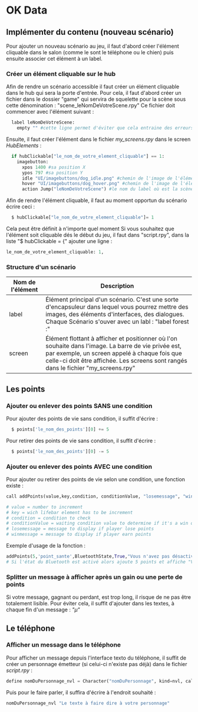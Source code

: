# OK Data

## Implémenter du contenu (nouveau scénario)
Pour ajouter un nouveau scénario au jeu, il faut d'abord créer l'élément cliquable dans le salon (comme le sont le téléphone ou le chien) puis ensuite associer cet élément à un label.

### Créer un élément cliquable sur le hub
Afin de rendre un scénario accessible il faut créer un élément cliquable dans le hub qui sera la porte d'entrée.
Pour cela, il faut d'abord créer un fichier dans le dossier "game" qui servira de squelette pour la scène sous cette dénomination : "scene_leNomDeVotreScene.rpy"
Ce fichier doit commencer avec l'élément suivant :
```python
  label leNomDeVotreScene:
    empty "" #cette ligne permet d'éviter que cela entraine des erreurs en affichant un premier texte vide à l'ouverture du label
```

Ensuite, il faut créer l'élément dans le fichier *my_screens.rpy* dans le screen *HubElements* :
```python
  if hubClickable["le_nom_de_votre_element_cliquable"] == 1:
    imagebutton:
      xpos 1400 #sa position X
      ypos 797 #sa position Y
      idle "UI/imagebuttons/dog_idle.png" #chemin de l'image de l'élément cliquable avec un contour blanc
      hover "UI/imagebuttons/dog_hover.png" #chemin de l'image de l'élément cliquable sans un contour blanc
      action Jump("leNomDeVotreScene") #le nom du label où est la scène
```
Afin de rendre l'élément cliquable, il faut au moment opportun du scénario écrire ceci :
```python
  $ hubClickable["le_nom_de_votre_element_cliquable"]= 1
```
Cela peut être définit à n'importe quel moment
Si vous souhaitez que l'élément soit cliquable dés le début du jeu, il faut dans "script.rpy", dans la liste "$ hubClickable = {" ajouter une ligne :
```python
le_nom_de_votre_element_cliquable: 1,
```
### Structure d'un scénario
| Nom de l'élément  | Description |
| ------------- | ------------- |
| label  | Élément principal d'un scénario. C'est une sorte d'encapsuleur dans lequel vous pourrez mettre des images, des éléments d'interfaces, des dialogues. Chaque Scénario s'ouver avec un labl : "label forest :"  |
| screen  | Élément flottant à afficher et positionner où l'on souhaite dans l'image. La barre de vie privée est, par exemple, un screen appelé à chaque fois que celle-ci doit être affichée. Les screens sont rangés dans le fichier "my_screens.rpy"  |

## Les points
### Ajouter ou enlever des points SANS une condition
Pour ajouter des points de vie sans condition, il suffit d'écrire :
```python
  $ points['le_nom_des_points'][0] += 5
```
Pour retirer des points de vie sans condition, il suffit d'écrire :
```python
  $ points['le_nom_des_points'][0] -= 5
```

### Ajouter ou enlever des points AVEC une condition 
Pour ajouter ou retirer des points de vie selon une condition, une fonction existe :
```python
call addPoints(value,key,condition, conditionValue, "losemessage", "winmessage")

# value = number to increment
# key = wich lifebar element has to be increment
# condition = condition to check
# conditionValue = waiting condition value to determine if it's a win or not
# losemessage = message to display if player lose points
# winmessage = message to display if player earn points
```
Exemple d'usage de la fonction :
```python
addPoints(5,'point_sante',BluetoothState,True,"Vous n'avez pas désactivé le bluetooth", "Vous avez bien pensé à désactiver le bluetooth")
# Si l'état du Bluetooth est activé alors ajoute 5 points et affiche "Vous avez bien pensé à désactiver le bluetooth" et sinon, retire 5 points et affiche "Vous n'avez pas désactivé le bluetooth"
```
### Splitter un message à afficher après un gain ou une perte de points
Si votre message, gagnant ou perdant, est trop long, il risque de ne pas être totalement lisible. Pour éviter cela, il suffit d'ajouter dans les textes, à chaque fin d'un message : *"µ"*

## Le téléphone
### Afficher un message dans le téléphone
Pour afficher un message depuis l'interface texto du téléphone, il suffit de créer un personnage émetteur (si celui-ci n'existe pas déjà) dans le fichier *script.rpy* :
```python
define nomDuPersonnage_nvl = Character("nomDuPersonnage", kind=nvl, callback=Phone_ReceiveSound)
```
Puis pour le faire parler, il suffira d'écrire à l'endroit souhaité :
```python
nomDuPersonnage_nvl "Le texte à faire dire à votre personnage"
```





